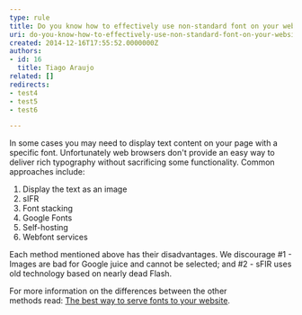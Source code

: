 ```yaml
---
type: rule
title: Do you know how to effectively use non-standard font on your website?
uri: do-you-know-how-to-effectively-use-non-standard-font-on-your-website
created: 2014-12-16T17:55:52.0000000Z
authors:
- id: 16
  title: Tiago Araujo
related: []
redirects:
- test4
- test5
- test6

---
```


In some cases you may need to display text content on your page with a specific                     font. Unfortunately web browsers don't provide an easy way to deliver rich typography                     without sacrificing some functionality. Common approaches include:

1. Display the text as an image
2. sIFR
3. Font stacking
4. Google Fonts
5. Self-hosting
6. Webfont services


Each method mentioned above has their disadvantages. We discourage #1 - Images are bad for Google juice and cannot be selected; and #2 - sFIR uses old technology based on nearly dead Flash.

For more information on the differences between the other methods read: [The best way to serve fonts to your website](http&#58;//www.webdesignerdepot.com/2014/03/the-best-way-to-serve-fonts-to-your-website/).
